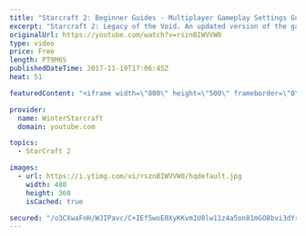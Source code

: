 ```yaml
---
title: "Starcraft 2: Beginner Guides - Multiplayer Gameplay Settings Guide and Recommendations (Updated)"
excerpt: "Starcraft 2: Legacy of the Void. An updated version of the gameplay/controls and region settings guide for Legacy of the Void, going over the changes and reiterating my recommended settings, as well as the settings I use as a Grandmaster player.  Thanks for watching and hope you enjoy!  I am a Grandmasters"
originalUrl: https://youtube.com/watch?v=rsznBIWVVW0
type: video
price: Free
length: PT9M6S
publishedDateTime: 2017-11-19T17:06:45Z
heat: 51

featuredContent: "<iframe width=\"800\" height=\"500\" frameborder=\"0\" src=\"https://www.youtube.com/embed/rsznBIWVVW0\" allow=\"accelerometer; autoplay; encrypted-media; gyroscope; picture-in-picture\" allowfullscreen></iframe>"

provider:
  name: WinterStarcraft
  domain: youtube.com

topics:
  - StarCraft 2

images:
  - url: https://i.ytimg.com/vi/rsznBIWVVW0/hqdefault.jpg
    width: 480
    height: 360
    isCached: true

secured: "/o3CXwaFnH/WJIPavc/C+IEf5woE0XyKKvm1U0lw11z4a5on81mGO8bvi3dYrIxKK/ynTb5h04b4mWMQx6Lcv5kC9h8Mnj9WwLdPy9ZpmKB+5h01ZhxDl9tg60Rt3lVeW0aP0XEQzBfyIjOdvIPKThP+QZ3gAIlcMQ1wL/SuFT2f16RRnXXXnG8m7TTzhgVKxAT90bOta4nEFBIty5IBYC6SLjen0ibxkQX6v67NZbw7z8NyEuEBleCUCIHPzPmcNmosjfzTKp0/rdUTyNtKh511WW+/Nj1EJkdbqEjdzSkbh/eVp9V+znTUpfLkHZFU/7MvvMWic+Rz4SgxseRH0naYyeGQKOAAhZigO9BkjX/aTXKCIJk1XJwtolDXLQ2mhCc8enLhdiCM3mF5wzCA11Sm5una5g1sG8s2Leqn2yA=;MQKzCpHEPH+G1TH7+wE+fw=="
---
```


